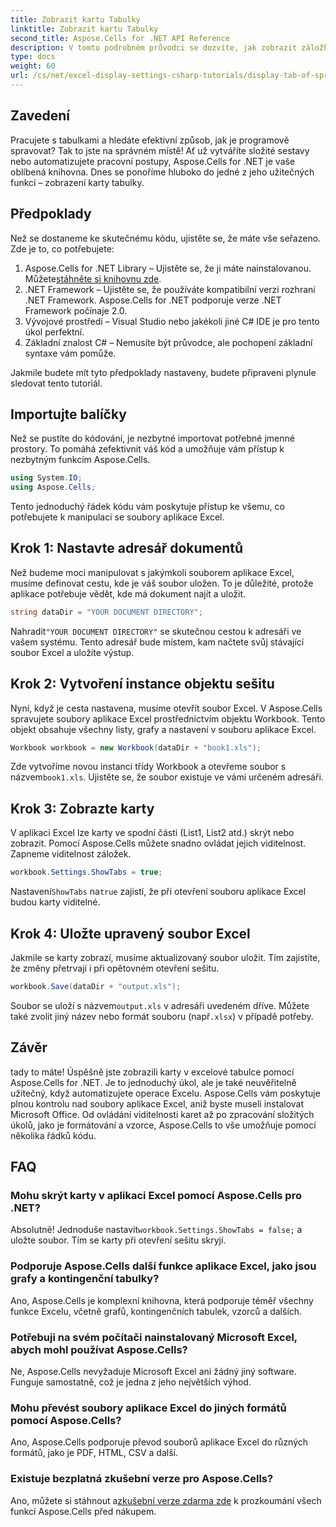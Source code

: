 ```yaml
---
title: Zobrazit kartu Tabulky
linktitle: Zobrazit kartu Tabulky
second_title: Aspose.Cells for .NET API Reference
description: V tomto podrobném průvodci se dozvíte, jak zobrazit záložku tabulky pomocí Aspose.Cells for .NET. Ovládněte automatizaci Excelu snadno v C#.
type: docs
weight: 60
url: /cs/net/excel-display-settings-csharp-tutorials/display-tab-of-spreadsheet/
---
```

## Zavedení

Pracujete s tabulkami a hledáte efektivní způsob, jak je programově spravovat? Tak to jste na správném místě! Ať už vytváříte složité sestavy nebo automatizujete pracovní postupy, Aspose.Cells for .NET je vaše oblíbená knihovna. Dnes se ponoříme hluboko do jedné z jeho užitečných funkcí – zobrazení karty tabulky.

## Předpoklady

Než se dostaneme ke skutečnému kódu, ujistěte se, že máte vše seřazeno. Zde je to, co potřebujete:

1.  Aspose.Cells for .NET Library – Ujistěte se, že ji máte nainstalovanou. Můžete[stáhněte si knihovnu zde](https://releases.aspose.com/cells/net/).
2. .NET Framework – Ujistěte se, že používáte kompatibilní verzi rozhraní .NET Framework. Aspose.Cells for .NET podporuje verze .NET Framework počínaje 2.0.
3. Vývojové prostředí – Visual Studio nebo jakékoli jiné C# IDE je pro tento úkol perfektní.
4. Základní znalost C# – Nemusíte být průvodce, ale pochopení základní syntaxe vám pomůže.

Jakmile budete mít tyto předpoklady nastaveny, budete připraveni plynule sledovat tento tutoriál.

## Importujte balíčky

Než se pustíte do kódování, je nezbytné importovat potřebné jmenné prostory. To pomáhá zefektivnit váš kód a umožňuje vám přístup k nezbytným funkcím Aspose.Cells.

```csharp
using System.IO;
using Aspose.Cells;
```

Tento jednoduchý řádek kódu vám poskytuje přístup ke všemu, co potřebujete k manipulaci se soubory aplikace Excel.

## Krok 1: Nastavte adresář dokumentů

Než budeme moci manipulovat s jakýmkoli souborem aplikace Excel, musíme definovat cestu, kde je váš soubor uložen. To je důležité, protože aplikace potřebuje vědět, kde má dokument najít a uložit.

```csharp
string dataDir = "YOUR DOCUMENT DIRECTORY";
```

 Nahradit`"YOUR DOCUMENT DIRECTORY"` se skutečnou cestou k adresáři ve vašem systému. Tento adresář bude místem, kam načtete svůj stávající soubor Excel a uložíte výstup.

## Krok 2: Vytvoření instance objektu sešitu

Nyní, když je cesta nastavena, musíme otevřít soubor Excel. V Aspose.Cells spravujete soubory aplikace Excel prostřednictvím objektu Workbook. Tento objekt obsahuje všechny listy, grafy a nastavení v souboru aplikace Excel.

```csharp
Workbook workbook = new Workbook(dataDir + "book1.xls");
```

 Zde vytvoříme novou instanci třídy Workbook a otevřeme soubor s názvem`book1.xls`. Ujistěte se, že soubor existuje ve vámi určeném adresáři.

## Krok 3: Zobrazte karty

V aplikaci Excel lze karty ve spodní části (List1, List2 atd.) skrýt nebo zobrazit. Pomocí Aspose.Cells můžete snadno ovládat jejich viditelnost. Zapneme viditelnost záložek.

```csharp
workbook.Settings.ShowTabs = true;
```

 Nastavení`ShowTabs` na`true` zajistí, že při otevření souboru aplikace Excel budou karty viditelné.

## Krok 4: Uložte upravený soubor Excel

Jakmile se karty zobrazí, musíme aktualizovaný soubor uložit. Tím zajistíte, že změny přetrvají i při opětovném otevření sešitu.

```csharp
workbook.Save(dataDir + "output.xls");
```

 Soubor se uloží s názvem`output.xls` v adresáři uvedeném dříve. Můžete také zvolit jiný název nebo formát souboru (např`.xlsx`) v případě potřeby.

## Závěr

tady to máte! Úspěšně jste zobrazili karty v excelové tabulce pomocí Aspose.Cells for .NET. Je to jednoduchý úkol, ale je také neuvěřitelně užitečný, když automatizujete operace Excelu. Aspose.Cells vám poskytuje plnou kontrolu nad soubory aplikace Excel, aniž byste museli instalovat Microsoft Office. Od ovládání viditelnosti karet až po zpracování složitých úkolů, jako je formátování a vzorce, Aspose.Cells to vše umožňuje pomocí několika řádků kódu.

## FAQ

### Mohu skrýt karty v aplikaci Excel pomocí Aspose.Cells pro .NET?
 Absolutně! Jednoduše nastavit`workbook.Settings.ShowTabs = false;` a uložte soubor. Tím se karty při otevření sešitu skryjí.

### Podporuje Aspose.Cells další funkce aplikace Excel, jako jsou grafy a kontingenční tabulky?
Ano, Aspose.Cells je komplexní knihovna, která podporuje téměř všechny funkce Excelu, včetně grafů, kontingenčních tabulek, vzorců a dalších.

### Potřebuji na svém počítači nainstalovaný Microsoft Excel, abych mohl používat Aspose.Cells?
Ne, Aspose.Cells nevyžaduje Microsoft Excel ani žádný jiný software. Funguje samostatně, což je jedna z jeho největších výhod.

### Mohu převést soubory aplikace Excel do jiných formátů pomocí Aspose.Cells?
Ano, Aspose.Cells podporuje převod souborů aplikace Excel do různých formátů, jako je PDF, HTML, CSV a další.

### Existuje bezplatná zkušební verze pro Aspose.Cells?
 Ano, můžete si stáhnout a[zkušební verze zdarma zde](https://releases.aspose.com/) k prozkoumání všech funkcí Aspose.Cells před nákupem.